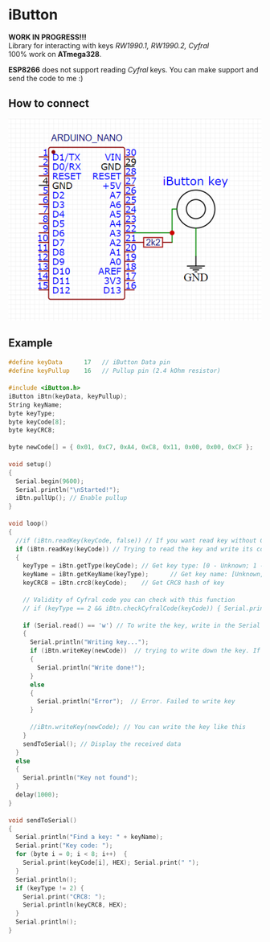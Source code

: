 # iButton
__WORK IN PROGRESS!!!__  
Library for interacting with keys _RW1990.1, RW1990.2, Cyfral_  
100% work on __ATmega328__.

__ESP8266__ does not support reading _Cyfral_ keys. You can make support and send the code to me :)

## How to connect
![aaaaaaa](https://github.com/pa4H/iButton/blob/main/Connections.png)

## Example
```cpp
#define keyData      17   // iButton Data pin
#define keyPullup    16   // Pullup pin (2.4 kOhm resistor)

#include <iButton.h>
iButton iBtn(keyData, keyPullup);
String keyName;
byte keyType;
byte keyCode[8];
byte keyCRC8;

byte newCode[] = { 0x01, 0xC7, 0xA4, 0xC8, 0x11, 0x00, 0x00, 0xCF };

void setup()
{
  Serial.begin(9600);
  Serial.println("\nStarted!");
  iBtn.pullUp(); // Enable pullup
}

void loop()
{
  //if (iBtn.readKey(keyCode, false)) // If you want read key without CRC8 check
  if (iBtn.readKey(keyCode)) // Trying to read the key and write its code to a variable
  {
    keyType = iBtn.getType(keyCode); // Get key type: [0 - Unknown; 1 - Dallas; 2 - Cyfral]
    keyName = iBtn.getKeyName(keyType);      // Get key name: [Unknown, Dallas, Cyfral]
    keyCRC8 = iBtn.crc8(keyCode);    // Get CRC8 hash of key
	
	// Validity of Cyfral code you can check with this function
	// if (keyType == 2 && iBtn.checkCyfralCode(keyCode)) { Serial.println("Cyfral valid!"); }
	
    if (Serial.read() == 'w') // To write the key, write in the Serial letter 'w'
    {
	  Serial.println("Writing key...");
      if (iBtn.writeKey(newCode))  // trying to write down the key. If it fails, the code below will run
      {
        Serial.println("Write done!");
      }
      else
      {
        Serial.println("Error");  // Error. Failed to write key
      }

      //iBtn.writeKey(newCode); // You can write the key like this
    }
    sendToSerial(); // Display the received data
  }
  else
  {
    Serial.println("Key not found");
  }
  delay(1000);
}

void sendToSerial()
{
  Serial.println("Find a key: " + keyName);
  Serial.print("Key code: ");
  for (byte i = 0; i < 8; i++)  {
    Serial.print(keyCode[i], HEX); Serial.print(" ");
  }
  Serial.println();
  if (keyType != 2) {
    Serial.print("CRC8: ");
    Serial.println(keyCRC8, HEX);
  }
  Serial.println();
}
```
